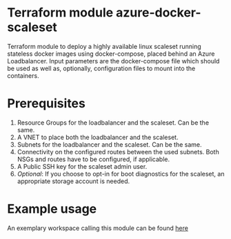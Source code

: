 # Terraform module azure-docker-scaleset
Terraform module to deploy a highly available linux scaleset running stateless docker images using docker-compose,
placed behind an Azure Loadbalancer.
Input parameters are the docker-compose file which should be used as well as, optionally, configuration files to mount 
into the containers.

# Prerequisites
1. Resource Groups for the loadbalancer and the scaleset. Can be the same.
1. A VNET to place both the loadbalancer and the scaleset.
1. Subnets for the loadbalancer and the scaleset. Can be the same.
1. Connectivity on the configured routes between the used subnets. Both NSGs and routes have to be configured, if applicable.
1. A Public SSH key for the scaleset admin user.
1. *Optional*: If you choose to opt-in for boot diagnostics for the scaleset, an appropriate storage account is needed.

# Example usage
An exemplary workspace calling this module can be found [here](https://github.com/ksandermann/terraform-workspace-examples/tree/master/azure-docker-scaleset)
